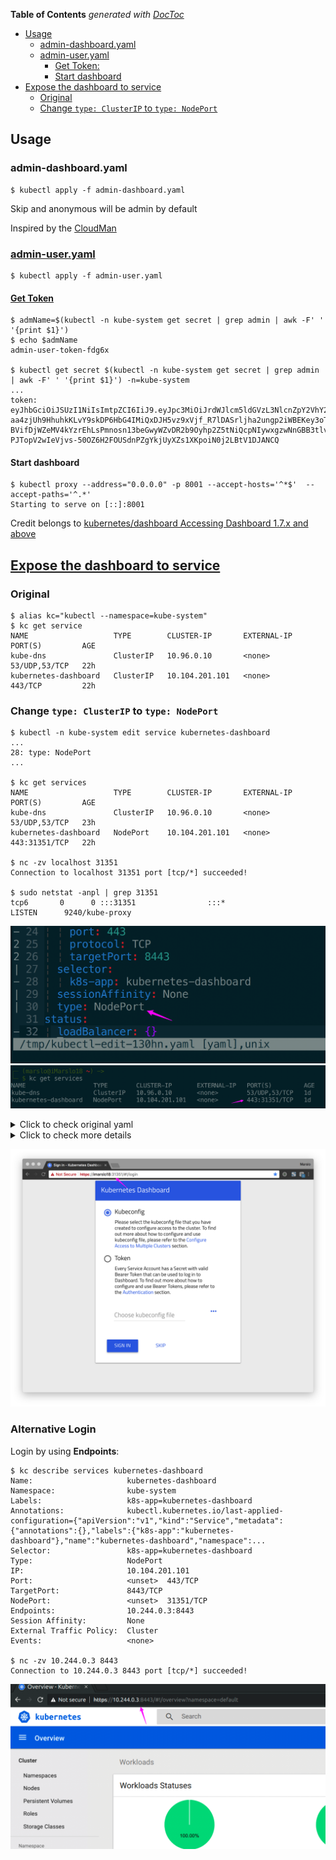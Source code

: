 <!-- START doctoc generated TOC please keep comment here to allow auto update -->
<!-- DON'T EDIT THIS SECTION, INSTEAD RE-RUN doctoc TO UPDATE -->
**Table of Contents**  *generated with [DocToc](https://github.com/thlorenz/doctoc)*

- [Usage](#usage)
    - [admin-dashboard.yaml](#admin-dashboardyaml)
    - [admin-user.yaml](#admin-useryaml)
        - [Get Token:](#get-token)
        - [Start dashboard](#start-dashboard)
- [Expose the dashboard to service](#expose-the-dashboard-to-service)
    - [Original](#original)
    - [Change `type: ClusterIP` to `type: NodePort`](#change-type-clusterip-to-type-nodeport)

<!-- END doctoc generated TOC please keep comment here to allow auto update -->

## Usage

### admin-dashboard.yaml
```
$ kubectl apply -f admin-dashboard.yaml
```

Skip and anonymous will be admin by default

Inspired by the [CloudMan](https://www.cnblogs.com/CloudMan6/p/9097274.html)

### [admin-user.yaml](https://github.com/kubernetes/dashboard/wiki/Creating-sample-user)
```
$ kubectl apply -f admin-user.yaml
```

#### [Get Token](https://github.com/kubernetes/dashboard/wiki/Creating-sample-user#bearer-token)
```
$ admName=$(kubectl -n kube-system get secret | grep admin | awk -F' ' '{print $1}')
$ echo $admName
admin-user-token-fdg6x

$ kubectl get secret $(kubectl -n kube-system get secret | grep admin | awk -F' ' '{print $1}') -n=kube-system
...
token:      eyJhbGciOiJSUzI1NiIsImtpZCI6IiJ9.eyJpc3MiOiJrdWJlcm5ldGVzL3NlcnZpY2VhY2NvdW50Iiwia3ViZXJuZXRlcy5pby9zZXJ2aWNlYWNjb3VudC9uYW1lc3BhY2UiOiJrdWJlLXN5c3RlbSIsImt1YmVybmV0ZXMuaW8vc2VydmljZWFjY291bnQvc2VjcmV0Lm5hbWUiOiJhZG1pbi11c2VyLXRva2VuLWZkZzZ4Iiwia3ViZXJuZXRlcy5pby9zZXJ2aWNlYWNjb3VudC9zZXJ2aWNlLWFjY291bnQubmFtZSI6ImFkbWluLXVzZXIiLCJrdWJlcm5ldGVzLmlvL3NlcnZpY2VhY2NvdW50L3NlcnZpY2UtYWNjb3VudC51aWQiOiJhOWMxY2I1ZC01YTZiLTExZTgtOTU2Ni1iNGI1MmZjZGI3NGYiLCJzdWIiOiJzeXN0ZW06c2VydmljZWFjY291bnQ6a3ViZS1zeXN0ZW06YWRtaW4tdXNlciJ9.RSDeP3k8BeTlywmyPwO3lfG5TWArpiRR8TzKtm-aa4zjUh9HhuhkKLvY9skDP6HbG4IMiQxDJH5vz9xVjf_R7lDASrljha2ungp2iWBEKey3oTjXIX2_Mv59W9RJ0D-BVifDjWZeMV4kYzrEhLsPmnosn13beGwyWZvDR2b9Oyhp2Z5tNiQcpNIywxgzwNnGBB3tlvz_xtoZMTRSkzbcgiTDT02yhhIVSWCFNXwQA01vYT7nbPyRT_b9_gBxZZKSw6mK7s6QxHlefsslfRB65pli3-PJTopV2wIeVjvs-50OZ6H2FOUSdnPZgYkjUyXZs1XKpoiN0j2LBtV1DJANCQ
```

#### Start dashboard
```
$ kubectl proxy --address="0.0.0.0" -p 8001 --accept-hosts='^*$'  --accept-paths='^.*'
Starting to serve on [::]:8001
```

Credit belongs to [kubernetes/dashboard Accessing Dashboard 1.7.x and above](https://github.com/kubernetes/dashboard/wiki/Accessing-Dashboard---1.7.X-and-above)


## [Expose the dashboard to service](https://github.com/kubernetes/dashboard/wiki/Accessing-Dashboard---1.7.X-and-above#nodeport)

### Original
```
$ alias kc="kubectl --namespace=kube-system"
$ kc get service
NAME                   TYPE        CLUSTER-IP       EXTERNAL-IP   PORT(S)         AGE
kube-dns               ClusterIP   10.96.0.10       <none>        53/UDP,53/TCP   22h
kubernetes-dashboard   ClusterIP   10.104.201.101   <none>        443/TCP         22h
```

### Change `type: ClusterIP` to `type: NodePort`
```
$ kubectl -n kube-system edit service kubernetes-dashboard
...
28: type: NodePort
...

$ kc get services
NAME                   TYPE        CLUSTER-IP       EXTERNAL-IP   PORT(S)         AGE
kube-dns               ClusterIP   10.96.0.10       <none>        53/UDP,53/TCP   23h
kubernetes-dashboard   NodePort    10.104.201.101   <none>        443:31351/TCP   22h

$ nc -zv localhost 31351
Connection to localhost 31351 port [tcp/*] succeeded!

$ sudo netstat -anpl | grep 31351
tcp6       0      0 :::31351                :::*                    LISTEN      9240/kube-proxy
```
![dashboard-type-nodeport](../others/images/dashboard-2.png)
![dashboard-services](../others/images/dashboard-5.png)

<details><summary>Click to check original yaml</summary>
<pre><code># Please edit the object below. Lines beginning with a '#' will be ignored,
# and an empty file will abort the edit. If an error occurs while saving this file will be
# reopened with the relevant failures.
#
apiVersion: v1
kind: Service
metadata:
  annotations:
    kubectl.kubernetes.io/last-applied-configuration: |
      {"apiVersion":"v1","kind":"Service","metadata":{"annotations":{},"labels":{"k8s-app":"kubernetes-dashboard"},"name":"kubernetes-dashboard","namespace":"kube-system"},"spec":{"ports":[{"port":443,"targetPort":8443}],"selector":{"k8s-app":"kubernetes-dashboard"}}}
  creationTimestamp: 2018-07-09T09:36:38Z
  labels:
    k8s-app: kubernetes-dashboard
  name: kubernetes-dashboard
  namespace: kube-system
  resourceVersion: "1664"
  selfLink: /api/v1/namespaces/kube-system/services/kubernetes-dashboard
  uid: 944af636-835b-11e8-9039-30e1719519bc
spec:
  clusterIP: 10.104.201.101
  ports:
  - port: 443
    protocol: TCP
    targetPort: 8443
  selector:
    k8s-app: kubernetes-dashboard
  sessionAffinity: None
  type: ClusterIP
status:
  loadBalancer: {}
</code></pre>
</details>

<details><summary>Click to check more details</summary>
<pre><code>$ kc describe deployment.apps/kubernetes-dashboard
Name:                   kubernetes-dashboard
Namespace:              kube-system
CreationTimestamp:      Mon, 09 Jul 2018 17:36:38 +0800
Labels:                 k8s-app=kubernetes-dashboard
Annotations:            deployment.kubernetes.io/revision=1
                        kubectl.kubernetes.io/last-applied-configuration={"apiVersion":"apps/v1beta2","kind":"Deployment","metadata":{"annotations":{},"labels":{"k8s-app":"kubernetes-dashboard"},"name":"kubernetes-dashboard"...
Selector:               k8s-app=kubernetes-dashboard
Replicas:               1 desired | 1 updated | 1 total | 1 available | 0 unavailable
StrategyType:           RollingUpdate
MinReadySeconds:        0
RollingUpdateStrategy:  25% max unavailable, 25% max surge
Pod Template:
  Labels:           k8s-app=kubernetes-dashboard
  Service Account:  kubernetes-dashboard
  Containers:
   kubernetes-dashboard:
    Image:      k8s.gcr.io/kubernetes-dashboard-amd64:v1.8.3
    Port:       8443/TCP
    Host Port:  0/TCP
    Args:
      --auto-generate-certificates
    Liveness:     http-get https://:8443/ delay=30s timeout=30s period=10s #success=1 #failure=3
    Environment:  <none>
    Mounts:
      /certs from kubernetes-dashboard-certs (rw)
      /tmp from tmp-volume (rw)
  Volumes:
   kubernetes-dashboard-certs:
    Type:        Secret (a volume populated by a Secret)
    SecretName:  kubernetes-dashboard-certs
    Optional:    false
   tmp-volume:
    Type:    EmptyDir (a temporary directory that shares a pod's lifetime)
    Medium:
Conditions:
  Type           Status  Reason
  ----           ------  ------
  Available      True    MinimumReplicasAvailable
  Progressing    True    NewReplicaSetAvailable
OldReplicaSets:  <none>
NewReplicaSet:   kubernetes-dashboard-7d5dcdb6d9 (1/1 replicas created)
Events:          <none>
</code></pre>
</details>

![dashboard-as-services](../others/images/dashboard-3.png)

### Alternative Login
Login by using **Endpoints**:
```
$ kc describe services kubernetes-dashboard
Name:                     kubernetes-dashboard
Namespace:                kube-system
Labels:                   k8s-app=kubernetes-dashboard
Annotations:              kubectl.kubernetes.io/last-applied-configuration={"apiVersion":"v1","kind":"Service","metadata":{"annotations":{},"labels":{"k8s-app":"kubernetes-dashboard"},"name":"kubernetes-dashboard","namespace":...
Selector:                 k8s-app=kubernetes-dashboard
Type:                     NodePort
IP:                       10.104.201.101
Port:                     <unset>  443/TCP
TargetPort:               8443/TCP
NodePort:                 <unset>  31351/TCP
Endpoints:                10.244.0.3:8443
Session Affinity:         None
External Traffic Policy:  Cluster
Events:                   <none>

$ nc -zv 10.244.0.3 8443
Connection to 10.244.0.3 8443 port [tcp/*] succeeded!
```

![dashboard-with-endpoints](../others/images/dashboard-4.png)
